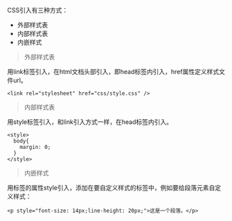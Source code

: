 CSS引入有三种方式：
- 外部样式表
- 内部样式表
- 内嵌样式

> 外部样式表

用link标签引入，在html文档头部引入，即head标签内引入，href属性定义样式文件url。

```
<link rel="stylesheet" href="css/style.css" />
```

> 内部样式表

用style标签引入，和link引入方式一样，在head标签内引入。

```
<style>
  body{
    margin: 0;
  }
</style>
```

> 内嵌样式

用标签的属性style引入，添加在要自定义样式的标签中，例如要给段落元素自定义样式：

```
<p style="font-size: 14px;line-height: 20px;">这是一个段落。</p>
```
